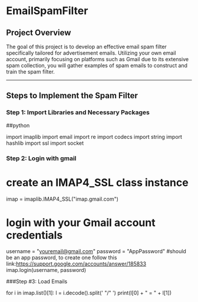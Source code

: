 # EmailSpamFilter

## Project Overview

The goal of this project is to develop an effective email spam filter specifically tailored for advertisement emails. Utilizing your own email account, primarily focusing on platforms such as Gmail due to its extensive spam collection, you will gather examples of spam emails to construct and train the spam filter.

---

## Steps to Implement the Spam Filter

### Step 1: Import Libraries and Necessary Packages

##python

import imaplib
import email
import re
import codecs
import string
import hashlib
import ssl
import socket

### Step 2: Login with gmail


# create an IMAP4_SSL class instance
imap = imaplib.IMAP4_SSL("imap.gmail.com")

# login with your Gmail account credentials
username = "youremail@gmail.com"
password = "AppPassword" #should be an app password, to create one follow this link:https://support.google.com/accounts/answer/185833
imap.login(username, password)


###Step #3: Load Emails

for i in imap.list()[1]:
    l = i.decode().split(' "/" ')
    print(l[0] + " = " + l[1])
